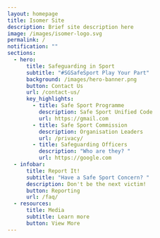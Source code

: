 ```yaml
---
layout: homepage
title: Isomer Site
description: Brief site description here
image: /images/isomer-logo.svg
permalink: /
notification: ""
sections:
  - hero:
      title: Safeguarding in Sport
      subtitle: "#SGSafeSport Play Your Part"
      background: /images/hero-banner.png
      button: Contact Us
      url: /contact-us/
      key_highlights:
        - title: Safe Sport Programme
          description: Safe Sport Unified Code
          url: https://gmail.com
        - title: Safe Sport Commission
          description: Organisation Leaders
          url: /privacy/
        - title: Safeguarding Officers
          description: "Who are they? "
          url: https://google.com
  - infobar:
      title: Report It!
      subtitle: "Have a Safe Sport Concern? "
      description: Don't be the next victim!
      button: Reporting
      url: /faq/
  - resources:
      title: Media
      subtitle: Learn more
      button: View More
---
```

